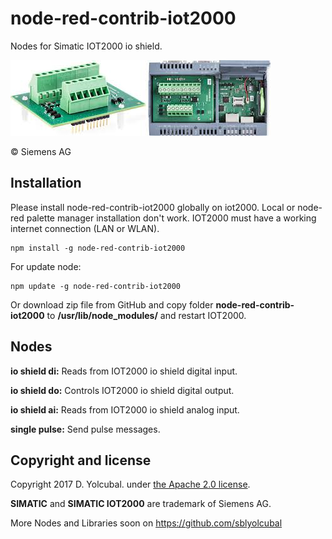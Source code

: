 # node-red-contrib-iot2000

Nodes for Simatic IOT2000 io shield.

![ioshield](ioshield.png)

© Siemens AG

## Installation
Please install node-red-contrib-iot2000 globally on iot2000.
Local or node-red palette manager installation don't work.
IOT2000 must have a working internet connection (LAN or WLAN).
```       
npm install -g node-red-contrib-iot2000
```    
For update node:
```       
npm update -g node-red-contrib-iot2000
```       
Or download zip file from GitHub and copy folder **node-red-contrib-iot2000** 
to **/usr/lib/node_modules/** and restart IOT2000.

## Nodes

**io shield di:** Reads from IOT2000 io shield digital input.

**io shield do:** Controls IOT2000 io shield digital output.

**io shield ai:** Reads from IOT2000 io shield analog input.

**single pulse:** Send pulse messages.

## Copyright and license

Copyright 2017 D. Yolcubal. under [the Apache 2.0 license](LICENSE).

**SIMATIC** and **SIMATIC IOT2000** are trademark of Siemens AG.

More Nodes and Libraries soon on https://github.com/sblyolcubal
